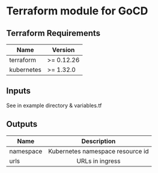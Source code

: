 Terraform module for GoCD
==========================================

## Terraform Requirements

| Name | Version |
|------|---------|
| terraform | >= 0.12.26 |
| kubernetes | >= 1.32.0 |

## Inputs
See in example directory & variables.tf

## Outputs
| Name | Description |
|------|:-----------:|
| namespace | Kubernetes namespace resource id |
| urls | URLs in ingress ||
